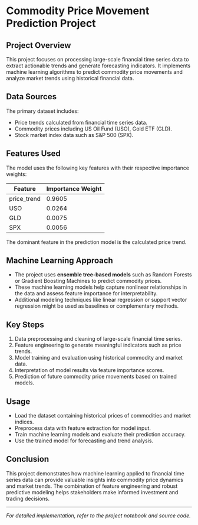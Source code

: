 # Commodity Price Movement Prediction Project

## Project Overview
This project focuses on processing large-scale financial time series data to extract actionable trends and generate forecasting indicators. It implements machine learning algorithms to predict commodity price movements and analyze market trends using historical financial data.

## Data Sources
The primary dataset includes:
- Price trends calculated from financial time series data.
- Commodity prices including US Oil Fund (USO), Gold ETF (GLD).
- Stock market index data such as S&P 500 (SPX).

## Features Used
The model uses the following key features with their respective importance weights:

| Feature      | Importance Weight |
|--------------|-------------------|
| price_trend  | 0.9605            |
| USO          | 0.0264            |
| GLD          | 0.0075            |
| SPX          | 0.0056            |

The dominant feature in the prediction model is the calculated price trend.

## Machine Learning Approach
- The project uses **ensemble tree-based models** such as Random Forests or Gradient Boosting Machines to predict commodity prices.
- These machine learning models help capture nonlinear relationships in the data and assess feature importance for interpretability.
- Additional modeling techniques like linear regression or support vector regression might be used as baselines or complementary methods.

## Key Steps
1. Data preprocessing and cleaning of large-scale financial time series.
2. Feature engineering to generate meaningful indicators such as price trends.
3. Model training and evaluation using historical commodity and market data.
4. Interpretation of model results via feature importance scores.
5. Prediction of future commodity price movements based on trained models.

## Usage
- Load the dataset containing historical prices of commodities and market indices.
- Preprocess data with feature extraction for model input.
- Train machine learning models and evaluate their prediction accuracy.
- Use the trained model for forecasting and trend analysis.

## Conclusion
This project demonstrates how machine learning applied to financial time series data can provide valuable insights into commodity price dynamics and market trends. The combination of feature engineering and robust predictive modeling helps stakeholders make informed investment and trading decisions.

---

*For detailed implementation, refer to the project notebook and source code.*
